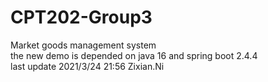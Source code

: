 # CPT202-Group3
Market goods management system  
the new demo is depended on java 16 and spring boot 2.4.4  
last update 2021/3/24 21:56 Zixian.Ni
